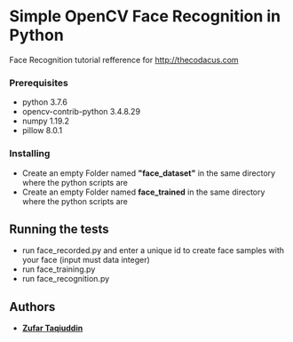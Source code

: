 # Simple OpenCV Face Recognition in Python


Face Recognition tutorial refference for http://thecodacus.com 

### Prerequisites
* python 3.7.6
* opencv-contrib-python 3.4.8.29
* numpy 1.19.2
* pillow 8.0.1

### Installing

* Create an empty Folder named **"face_dataset"** in the same directory where the python scripts are 
* Create an empty Folder named **face_trained** in the same directory where the python scripts are 

## Running the tests

* run face_recorded.py and enter a unique id to create face samples with your face (input must data integer)
* run face_training.py
* run face_recognition.py

## Authors

* **[Zufar Taqiuddin](https://github.com/ZufarM/)**
